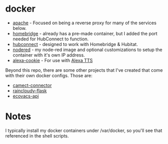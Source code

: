 # docker

* [apache](https://github.com/bdwilson/docker/tree/master/apache) - Focused on being a reverse proxy for many of the services below.
* [homebridge](https://github.com/bdwilson/docker/tree/master/homebridge) - already has a pre-made container, but I added the port needed for HubConnect to function.
* [hubconnect](https://github.com/bdwilson/docker/tree/master/hubconnect) - designed to work with Homebridge & Hubitat.
* [nodered](https://github.com/bdwilson/docker/tree/master/nodered-buster) - my node-red image and optional customizations to setup the container with it's own IP address.
* [alexa-cookie](https://github.com/bdwilson/docker/tree/master/alexa-cookie) - For use with [Alexa TTS](https://community.hubitat.com/t/release-amazon-alexa-text-to-speech-tts-v0-5-8-direct-integration-usa-canada-uk-italy-australia-brazil)

Beyond this repo, there are some other projects that I've created that come
with their own docker configs.  Those are:
* [camect-connector](https://github.com/bdwilson/camect-connector)
* [raincloudy-flask](https://github.com/bdwilson/raincloudy-flask)
* [ecovacs-api](https://github.com/bdwilson/ecovacs-api)

# Notes

I typically install my docker containers under /var/docker, so you'll see that
referenced in the shell scripts.  


